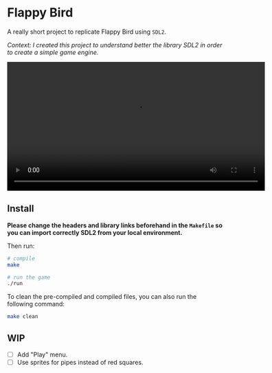 # Flappy Bird 

A really short project to replicate Flappy Bird using `SDL2`.

*Context: I created this project to understand better the library SDL2 in order to create a simple game engine.*

<video src="gameplay.mp4" controls="true" width="600px"></video>

## Install

**Please change the headers and library links beforehand in the `Makefile` so you can import correctly SDL2 from your local environment.**

Then run: 

```sh
# compile
make

# run the game
./run
```

To clean the pre-compiled and compiled files, you can also run the following command:

```sh
make clean
```

## WIP

- [ ] Add "Play" menu.
- [ ] Use sprites for pipes instead of red squares.